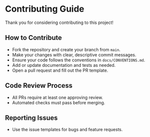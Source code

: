 # Contributing Guide

Thank you for considering contributing to this project!

## How to Contribute
- Fork the repository and create your branch from `main`.
- Make your changes with clear, descriptive commit messages.
- Ensure your code follows the conventions in `docs/CONVENTIONS.md`.
- Add or update documentation and tests as needed.
- Open a pull request and fill out the PR template.

## Code Review Process
- All PRs require at least one approving review.
- Automated checks must pass before merging.

## Reporting Issues
- Use the issue templates for bugs and feature requests.
